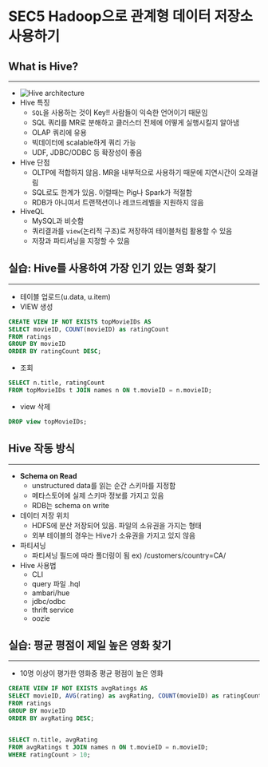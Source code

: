 # SEC5 Hadoop으로 관계형 데이터 저장소 사용하기

## What is Hive?

---

- ![Hive architecture](https://image.slidesharecdn.com/jetlore-120711223401-phpapp01/85/spark-and-shark-lightningfast-analytics-over-hadoop-and-hive-data-25-320.jpg?cb=1342046123)
- Hive 특징
  - `SQL`을 사용하는 것이 Key!! 사람들이 익숙한 언어이기 때문임
  - SQL 쿼리를 MR로 분해하고 클러스터 전체에 어떻게 실행시킬지 알아냄
  - OLAP 쿼리에 유용
  - 빅데이터에 scalable하게 쿼리 가능
  - UDF, JDBC/ODBC 등 확장성이 좋음
- Hive 단점
  - OLTP에 적합하지 않음. MR을 내부적으로 사용하기 때문에 지연시간이 오래걸림
  - SQL로도 한계가 있음. 이럴때는 Pig나 Spark가 적절함
  - RDB가 아니여서 트랜잭션이나 레코드레벨을 지원하지 않음
- HiveQL
  - MySQL과 비슷함
  - 쿼리결과를 `view`(논리적 구조)로 저장하여 테이블처럼 활용할 수 있음
  - 저장과 파티셔닝을 지정할 수 있음

## 실습: Hive를 사용하여 가장 인기 있는 영화 찾기

---

- 테이블 업로드(u.data, u.item)
- VIEW 생성
  
```sql
CREATE VIEW IF NOT EXISTS topMovieIDs AS
SELECT movieID, COUNT(movieID) as ratingCount
FROM ratings
GROUP BY movieID
ORDER BY ratingCount DESC;
```

- 조회

```sql
SELECT n.title, ratingCount
FROM topMovieIDs t JOIN names n ON t.movieID = n.movieID;
```

- view 삭제

```sql
DROP view topMovieIDs;
```

## Hive 작동 방식

---

- **Schema on Read**
  - unstructured data를 읽는 순간 스키마를 지정함
  - 메타스토어에 실제 스키마 정보를 가지고 있음
  - RDB는 schema on write
- 데이터 저장 위치
  - HDFS에 분산 저장되어 있음. 파일의 소유권을 가지는 형태
  - 외부 테이블의 경우는 Hive가 소유권을 가지고 있지 않음
- 파티셔닝
  - 파티셔닝 필드에 따라 폴더링이 됨 ex) /customers/country=CA/
- Hive 사용법
  - CLI
  - query 파일 .hql
  - ambari/hue
  - jdbc/odbc
  - thrift service
  - oozie

## 실습: 평균 평점이 제일 높은 영화 찾기

---

- 10명 이상이 평가한 영화중 평균 평점이 높은 영화

```sql
CREATE VIEW IF NOT EXISTS avgRatings AS
SELECT movieID, AVG(rating) as avgRating, COUNT(movieID) as ratingCount
FROM ratings
GROUP BY movieID
ORDER BY avgRating DESC;


SELECT n.title, avgRating
FROM avgRatings t JOIN names n ON t.movieID = n.movieID;
WHERE ratingCount > 10;
```

